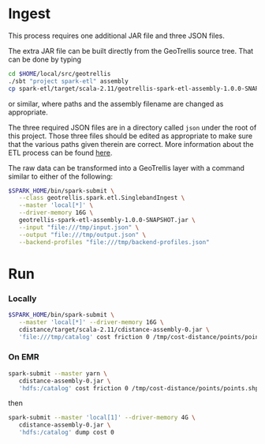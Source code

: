 # Ingest #

This process requires one additional JAR file and three JSON files.

The extra JAR file can be built directly from the GeoTrellis source tree.
That can be done by typing
```bash
cd $HOME/local/src/geotrellis
./sbt "project spark-etl" assembly
cp spark-etl/target/scala-2.11/geotrellis-spark-etl-assembly-1.0.0-SNAPSHOT.jar /tmp
```
or similar, where paths and the assembly filename are changed as appropriate.

The three required JSON files are in a directory called `json` under the root of this project.
Those three files should be edited as appropriate to make sure that the various paths given therein are correct.
More information about the ETL process can be found [here](https://github.com/geotrellis/geotrellis/blob/master/docs/spark-etl/spark-etl-run-examples.md).

The raw data can be transformed into a GeoTrellis layer with a command similar to either of the following:
```bash
$SPARK_HOME/bin/spark-submit \
   --class geotrellis.spark.etl.SinglebandIngest \
   --master 'local[*]' \
   --driver-memory 16G \
   geotrellis-spark-etl-assembly-1.0.0-SNAPSHOT.jar \
   --input "file:///tmp/input.json" \
   --output "file:///tmp/output.json" \
   --backend-profiles "file:///tmp/backend-profiles.json"
```

# Run #

### Locally ###

```bash
$SPARK_HOME/bin/spark-submit \
   --master 'local[*]' --driver-memory 16G \
   cdistance/target/scala-2.11/cdistance-assembly-0.jar \
   'file:///tmp/catalog' cost friction 0 /tmp/cost-distance/points/points.shp 200000
```

### On EMR ###

```bash
spark-submit --master yarn \
   cdistance-assembly-0.jar \
   'hdfs:/catalog' cost friction 0 /tmp/cost-distance/points/points.shp 200000
```
then
```bash
spark-submit --master 'local[1]' --driver-memory 4G \
   cdistance-assembly-0.jar \
   'hdfs:/catalog' dump cost 0
```
